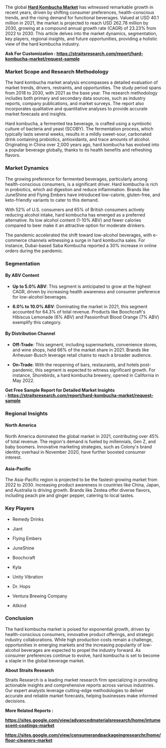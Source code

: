 <div>
<div>
<div>
<p>The global <strong><a href="https://straitsresearch.com/report/hard-kombucha-market">Hard Kombucha Market</a></strong> has witnessed remarkable growth in recent years, driven by shifting consumer preferences, health-conscious trends, and the rising demand for functional beverages. Valued at USD 40.1 million in 2021, the market is projected to reach USD 262.78 million by 2030, growing at a compound annual growth rate (CAGR) of 23.23% from 2022 to 2030. This article delves into the market dynamics, segmentation, key players, regional insights, and future opportunities, providing a holistic view of the hard kombucha industry.</p>
<p><strong>Ask For Customization :&nbsp;<a href="https://straitsresearch.com/report/hard-kombucha-market/request-sample">https://straitsresearch.com/report/hard-kombucha-market/request-sample</a>&nbsp;</strong></p>
<h3><strong>Market Scope and Research Methodology</strong></h3>
<p>The hard kombucha market analysis encompasses a detailed evaluation of market trends, drivers, restraints, and opportunities. The study period spans from 2018 to 2030, with 2021 as the base year. The research methodology includes both primary and secondary data sources, such as industry reports, company publications, and market surveys. The report also incorporates qualitative and quantitative analyses to provide accurate market forecasts and insights.</p>
<p>Hard kombucha, a fermented tea beverage, is crafted using a symbiotic culture of bacteria and yeast (SCOBY). The fermentation process, which typically lasts several weeks, results in a mildly sweet-sour, carbonated drink containing probiotics, antioxidants, and trace amounts of alcohol. Originating in China over 2,000 years ago, hard kombucha has evolved into a popular beverage globally, thanks to its health benefits and refreshing flavors.</p>
<h3><strong>Market Dynamics</strong></h3>
<p>The growing preference for fermented beverages, particularly among health-conscious consumers, is a significant driver. Hard kombucha is rich in probiotics, which aid digestion and reduce inflammation. Brands like JuneShine and Flying Embers have introduced low-calorie, gluten-free, and keto-friendly variants to cater to this demand.</p>
<p>With 52% of U.S. consumers and 65% of British consumers actively reducing alcohol intake, hard kombucha has emerged as a preferred alternative. Its low alcohol content (1-10% ABV) and fewer calories compared to beer make it an attractive option for moderate drinkers.</p>
<p>The pandemic accelerated the shift toward low-alcohol beverages, with e-commerce channels witnessing a surge in hard kombucha sales. For instance, Dubai-based Saba Kombucha reported a 30% increase in online orders during the pandemic.</p>
<h3><strong>Segmentation</strong></h3>
<h4><strong>By ABV Content</strong></h4>
<ul>
<li>
<p><strong>Up to 5.0% ABV</strong>: This segment is anticipated to grow at the highest CAGR, driven by increasing health awareness and consumer preference for low-alcohol beverages.</p>
</li>
<li>
<p><strong>6.0% to 10.0% ABV</strong>: Dominating the market in 2021, this segment accounted for 64.3% of total revenue. Products like Boochcraft's Hibiscus Lemonade (6% ABV) and Passionfruit Blood Orange (7% ABV) exemplify this category.</p>
</li>
</ul>
<h4><strong>By Distribution Channel</strong></h4>
<ul>
<li>
<p><strong>Off-Trade</strong>: This segment, including supermarkets, convenience stores, and wine shops, held 66% of the market share in 2021. Brands like Anheuser-Busch leverage retail chains to reach a broader audience.</p>
</li>
<li>
<p><strong>On-Trade</strong>: With the reopening of bars, restaurants, and hotels post-pandemic, this segment is expected to witness significant growth. For instance, Shorebirds, a hard kombucha brewery, opened in California in May 2022.</p>
</li>
</ul>
<p><strong>Get Free Sample Report for Detailed Market Insights :&nbsp;<a href="https://straitsresearch.com/report/hard-kombucha-market/request-sample">https://straitsresearch.com/report/hard-kombucha-market/request-sample</a>&nbsp;</strong></p>
<h3><strong>Regional Insights</strong></h3>
<h4><strong>North America</strong></h4>
<p>North America dominated the global market in 2021, contributing over 45% of total revenue. The region's demand is fueled by millennials, Gen Z, and baby boomers. Innovative marketing strategies, such as Colony's brand identity overhaul in November 2020, have further boosted consumer interest.</p>
<h4><strong>Asia-Pacific</strong></h4>
<p>The Asia-Pacific region is projected to be the fastest-growing market from 2022 to 2030. Increasing product awareness in countries like China, Japan, and Australia is driving growth. Brands like Zestea offer diverse flavors, including peach pie and ginger pepper, catering to local tastes.</p>
<h3><strong>Key Players</strong></h3>
<ul>
<li>
<p>Remedy Drinks</p>
</li>
<li>
<p>Jiant</p>
</li>
<li>
<p>Flying Embers</p>
</li>
<li>
<p>JuneShine</p>
</li>
<li>
<p>Boochcraft</p>
</li>
<li>
<p>Kyla</p>
</li>
<li>
<p>Unity Vibration</p>
</li>
<li>
<p>Dr. Hops</p>
</li>
<li>
<p>Ventura Brewing Company</p>
</li>
<li>
<p>Allkind</p>
</li>
</ul>
<h3><strong>Conclusion</strong></h3>
<p>The hard kombucha market is poised for exponential growth, driven by health-conscious consumers, innovative product offerings, and strategic industry collaborations. While high production costs remain a challenge, opportunities in emerging markets and the increasing popularity of low-alcohol beverages are expected to propel the industry forward. As consumer preferences continue to evolve, hard kombucha is set to become a staple in the global beverage market.</p>
<p><strong>About Straits Research</strong></p>
<p>Straits Research is a leading market research firm specializing in providing actionable insights and comprehensive reports across various industries. Our expert analysts leverage cutting-edge methodologies to deliver accurate and reliable market forecasts, helping businesses make informed decisions.&nbsp;</p>
<p><strong>More Related Reports :&nbsp;</strong></p>
<p><strong><a href="https://sites.google.com/view/advancedmaterialsresearch/home/intumescent-coatings-market">https://sites.google.com/view/advancedmaterialsresearch/home/intumescent-coatings-market</a></strong></p>
<p><strong><a href="https://sites.google.com/view/consumerandpackageingresearchr/home/floor-cleaners-market">https://sites.google.com/view/consumerandpackageingresearchr/home/floor-cleaners-market</a><br /></strong></p>
</div>
</div>
</div>
